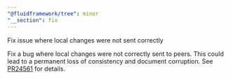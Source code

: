 ```yaml
---
"@fluidframework/tree": minor
"__section": fix
---
```

Fix issue where local changes were not sent correctly

Fix a bug where local changes were not correctly sent to peers.
This could lead to a permanent loss of consistency and document corruption.
See [PR24561](https://github.com/microsoft/FluidFramework/pull/24561) for details.
